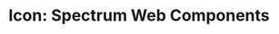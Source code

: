---
layout: examples.njk
title: 'Icon: Spectrum Web Components'
displayName: Icon
componentName: icon
componentHeading: sp-icon
tags:
  - component-examples
---